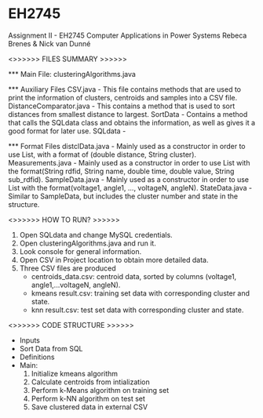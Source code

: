 # EH2745

Assignment II - EH2745 Computer Applications in Power Systems
Rebeca Brenes & Nick van Dunné

<>>>>>> FILES SUMMARY >>>>>> 

*** Main File: clusteringAlgorithms.java

*** Auxiliary Files
CSV.java - This file contains methods that are used to print the information of clusters, centroids and samples into a CSV file.
DistanceComparator.java - This contains a method that is used to sort distances from smallest distance to largest.
SortData - Contains a method that calls the SQLdata class and obtains the information, as well as gives it a good format for later use.
SQLdata -

*** Format Files
distclData.java - Mainly used as a constructor in order to use List<distclData>, with a format of (double distance, String cluster).
Measurements.java - Mainly used as a constructor in order to use List<Measurements> with the format(String rdfid, String name, double time, double value, String sub_rdfid).
SampleData.java - Mainly used as a constructor in order to use List<SampleData> with the format(voltage1, angle1, ..., voltageN, angleN).
StateData.java - Similar to SampleData, but includes the cluster number and state in the structure.

<>>>>>> HOW TO RUN? >>>>>> 
1. Open SQLdata and change MySQL credentials.
2. Open clusteringAlgorithms.java and run it.
3. Look console for general information.
4. Open CSV in Project location to obtain more detailed data.
5. Three CSV files are produced
	- centroids_data.csv: centroid data, sorted by columns (voltage1, angle1,...voltageN, angleN).
	- kmeans result.csv: training set data with corresponding cluster and state.
	- knn result.csv: test set data with corresponding cluster and state.

<>>>>>> CODE STRUCTURE >>>>>> 
- Inputs
- Sort Data from SQL
- Definitions
- Main:
	1. Initialize kmeans algorithm
	2. Calculate centroids from intialization
	3. Perform k-Means algorithm on training set
	4. Perform k-NN algorithm on test set
	5. Save clustered data in external CSV
